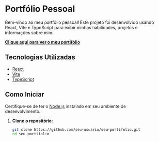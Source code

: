 # Portfólio Pessoal

Bem-vindo ao meu portfólio pessoal! Este projeto foi desenvolvido usando React, Vite e TypeScript para exibir minhas habilidades, projetos e informações sobre mim.

[**Clique aqui para ver o meu portifólio**](https://my-projects-here.netlify.app/)

## Tecnologias Utilizadas

- [React](https://reactjs.org/)
- [Vite](https://vitejs.dev/)
- [TypeScript](https://www.typescriptlang.org/)

## Como Iniciar

Certifique-se de ter o [Node.js](https://nodejs.org/) instalado em seu ambiente de desenvolvimento.

1. **Clone o repositório:**

   ```bash
   git clone https://github.com/seu-usuario/seu-portifolio.git
   cd seu-portifolio